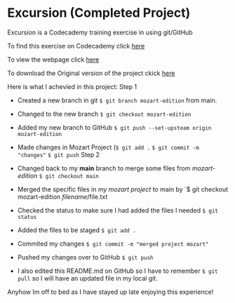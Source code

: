 # Excursion (Completed Project)

Excursion is a Codecademy training exercise in using git/GitHub

To find this exercise on Codecademy click [here](https://www.codecademy.com/courses/learn-git/projects/f1-excursion)

To view the webpage click [here](https://web4locals.github.io/excursion/)

To download the Original version of the project ckick [here](https://github.com/web4locals/excursion/tree/original)

Here is what I achevied in this project:
Step 1
* Created a new branch in git `$ git branch mozart-edition` from main.
* Changed to the new branch `$ git checkout mozart-edition`
* Added my new branch to GitHub `$ git push --set-upsteam origin mozart-edition`
* Made changes in Mozart Project (`$ git add .` `$ git commit -m "changes"` `$ git push`
Step 2
* Changed back to my __main__ branch to merge some files from _mozart-edition_ `$ git checkout main`
* Merged the specific files in _my mozart project_ to main by `$ git checkout mozart-edition *filename*/file.txt
* Checked the status to make sure I had added the files I needed `$ git status`
* Added the files to be staged `$ git add .`
* Commited my changes `$ git commit -m "merged project mozart"`
* Pushed my changes over to GitHub `$ git push`

* I also edited this README.md on GitHub so I have to remember `$ git pull` so I will have an updated file in my local git.


Anyhow Im off to bed as I have stayed up late enjoying this experience!
